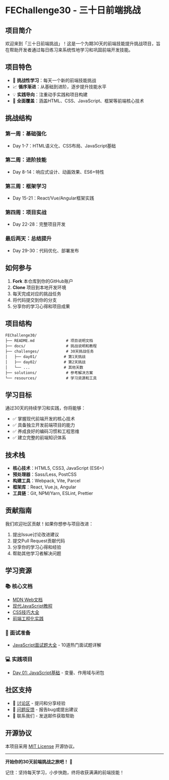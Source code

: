 # FEChallenge30 - 三十日前端挑战

## 项目简介

欢迎来到「三十日前端挑战」！这是一个为期30天的前端技能提升挑战项目，旨在帮助开发者通过每日练习来系统性地学习和巩固前端开发技能。

## 项目特色

- 🎯 **挑战性学习**：每天一个新的前端技能挑战
- 📈 **循序渐进**：从基础到进阶，逐步提升技能水平
- 💡 **实践导向**：注重动手实践和项目构建
- 🌟 **全面覆盖**：涵盖HTML、CSS、JavaScript、框架等前端核心技术

## 挑战结构

### 第一周：基础强化
- Day 1-7：HTML语义化、CSS布局、JavaScript基础

### 第二周：进阶技能
- Day 8-14：响应式设计、动画效果、ES6+特性

### 第三周：框架学习
- Day 15-21：React/Vue/Angular框架实践

### 第四周：项目实战
- Day 22-28：完整项目开发

### 最后两天：总结提升
- Day 29-30：代码优化、部署发布

## 如何参与

1. **Fork** 本仓库到你的GitHub账户
2. **Clone** 项目到本地开发环境
3. 每天完成对应的挑战任务
4. 将代码提交到你的分支
5. 分享你的学习心得和项目成果

## 项目结构

```
FEChallenge30/
├── README.md              # 项目说明文档
├── docs/                  # 挑战说明和教程
├── challenges/            # 30天挑战任务
│   ├── day01/            # 第1天挑战
│   ├── day02/            # 第2天挑战
│   └── ...               # 其他天数
├── solutions/             # 参考解决方案
└── resources/             # 学习资源和工具
```

## 学习目标

通过30天的持续学习和实践，你将能够：

- ✅ 掌握现代前端开发的核心技术
- ✅ 具备独立开发前端项目的能力
- ✅ 养成良好的编码习惯和工程思维
- ✅ 建立完整的前端知识体系

## 技术栈

- **核心技术**：HTML5, CSS3, JavaScript (ES6+)
- **预处理器**：Sass/Less, PostCSS
- **构建工具**：Webpack, Vite, Parcel
- **框架库**：React, Vue.js, Angular
- **工具链**：Git, NPM/Yarn, ESLint, Prettier

## 贡献指南

我们欢迎社区贡献！如果你想参与项目改进：

1. 提出Issue讨论改进建议
2. 提交Pull Request贡献代码
3. 分享你的学习心得和经验
4. 帮助其他学习者解决问题

## 学习资源

### 📚 核心文档
- [MDN Web文档](https://developer.mozilla.org/)
- [现代JavaScript教程](https://zh.javascript.info/)
- [CSS技巧大全](https://css-tricks.com/)
- [前端工程化实践](https://webpack.js.org/)

### 🎯 面试准备
- [JavaScript面试题大全](docs/javascript-interview-questions.md) - 10道热门面试题详解

### 💻 实践项目
- [Day 01: JavaScript基础](challenges/day01/) - 变量、作用域与闭包

## 社区支持

- 💬 [讨论区](../../discussions) - 提问和分享经验
- 🐛 [问题反馈](../../issues) - 报告bug或提出建议
- 📧 联系我们 - 发送邮件获取帮助

## 开源协议

本项目采用 [MIT License](LICENSE) 开源协议。

---

**开始你的30天前端挑战之旅吧！** 🚀

记住：坚持每天学习，小步快跑，终将收获满满的前端技能！